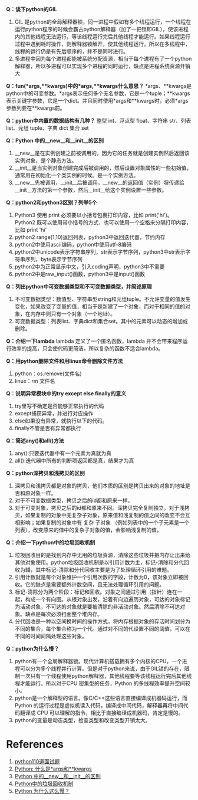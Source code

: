 **Q：谈下python的GIL**
1. GIL 是python的全局解释器锁，同一进程中假如有多个线程运行，一个线程在运行python程序的时候会霸占python解释器（加了一把锁即GIL），使该进程内的其他线程无法运行，等该线程运行完后其他线程才能运行。如果线程运行过程中遇到耗时操作，则解释器锁解开，使其他线程运行。所以在多线程中，线程的运行仍是有先后顺序的，并不是同时进行。
2. 多进程中因为每个进程都能被系统分配资源，相当于每个进程有了一个python解释器，所以多进程可以实现多个进程的同时运行，缺点是进程系统资源开销大

**Q：fun(\*args,\*\*kwargs)中的\*args,\*\*kwargs什么意思？**
\*args、\*\*kwargs是python中的可变参数。\*args表示任何多个无名参数，它是一个tuple；\*\*kwargs表示关键字参数，它是一个dict。并且同时使用\*args和\*\*kwargs时，必须\*args参数列要在\*\*kwargs前。

**Q：python中内置的数据结构有几种？**
整型 int、浮点型 float、字符串 str、列表 list、元组 tuple、字典 dict 集合 set

**Q：Python 中的__new__和__init__的区别**
1. __new__是在实例创建之前被调用的，因为它的任务就是创建实例然后返回该实例对象，是个静态方法。
2. __init__是当实例对象创建完成后被调用的，然后设置对象属性的一些初始值，通常用在初始化一个类实例的时候。是一个实例方法。
3.  __new__先被调用，__init__后被调用，__new__的返回值（实例）将传递给__init__方法的第一个参数，然后__init__给这个实例设置一些参数。

**Q：python2和python3区别？列举5个**
1. Python3 使用 print 必须要以小括号包裹打印内容，比如 print('hi')。Python2 既可以使用带小括号的方式，也可以使用一个空格来分隔打印内容，比如 print 'hi'
2. python2 range(1,10)返回列表，python3中返回迭代器，节约内存
3. python2中使用ascii编码，python中使用utf-8编码
4. python2中unicode表示字符串序列，str表示字节序列，python3中str表示字符串序列，byte表示字节序列
5. python2中为正常显示中文，引入coding声明，python3中不需要
6. python2中是raw_input()函数，python3中是input()函数 

**Q：列出python中可变数据类型和不可变数据类型，并简述原理**
1. 不可变数据类型：数值型、字符串型string和元组tuple。不允许变量的值发生变化，如果改变了变量的值，相当于是新建了一个对象，而对于相同的值的对象，在内存中则只有一个对象（一个地址）。
2. 可变数据类型：列表list、字典dict和集合set。其中的元素可以动态的增加或删除。

**Q：介绍一下lambda**
lambda 定义了一个匿名函数，lambda 并不会带来程序运行效率的提高，只会使代码更简洁。所以复杂的函数不适合lambda。

**Q：用python删除文件和用linux命令删除文件方法**
1. python：os.remove(文件名)
2. linux：rm  文件名

**Q：说明异常模块中的try except else finally的意义**
1. try里写不确定是否能够正常执行的代码
2. except捕获异常，并进行对应操作
3. else如果没有异常，就执行以下的代码。
4. finally不管是否有异常都执行

**Q：简述any()和all()方法**
1. any():只要迭代器中有一个元素为真就为真
2. all():迭代器中所有的判断项返回都是真，结果才为真

**Q：python深拷贝和浅拷贝的区别**
1. 深拷贝和浅拷贝都是对象的拷贝，他们本质的区别是拷贝出来的对象的地址是否和原对象一样。
2. 对于不可变数据类型，拷贝之后的id都和原来一样。
3. 对于可变对象，拷贝之后的id都和原来不同。深拷贝完全复制独立。对于浅拷贝，如果复制的对象中无复杂子对象，原来值和浅复制的值之间的改变不会互相影响；如果复制的对象中有 复杂 子对象 （例如列表中的一个子元素是一个列表），改变原来的值中的复杂子对象的值，会影响浅复制的值。

**Q：介绍一下python中的垃圾回收机制**
1. 垃圾回收目的是找到内存中无用的垃圾资源，清除这些垃圾并把内存让出来给其他对象使用。python垃圾回收机制是以引用计数为主，标记-清除和分代回收为辅，其中标记-清除和分代回收主要是为了处理循环引用的难题。
2. 引用计数就是每个对象维护一个引用次数的字段，计数为0，该对象立即被回收。它的缺点是需要额外计数空间，且无法处理循环引用的问题。
3. 标记-清除分为两个阶段：标记和回收。对象之间通过引用（指针）连在一起，构成一个有向图。从根对象出发，沿着有向边遍历对象，可达的对象标记为活动对象，不可达的对象就是要被清除的非活动对象。然后清除不可达对象。缺点是每次必须扫面整个堆内存。
4. 分代回收是一种以空间换时间的操作方式，将内存根据对象的存活时间划分为不同的集合，每个集合称为一个代。通过对不同的代设置不同的阈值，可以在不同的时间间隔处理这些对象。

**Q：python为什么慢？**
1. python有一个全局解释器锁。现代计算机搭载拥有多个内核的CPU，一个进程可以分为多个线程并行计算。但是对于python来说，由于GIL锁的存在，限制一次只有一个线程使用python解释器，其他线程要等该线程运行完后其他线程才能运行。所以对于CPU 密集型的任务，Python 的多线程效率提升空间较小。
2. python是一个解释型的语言。像C/C++这些语言直接编译成机器码运行，而Python 的运行过程是虚拟机读入代码，编译成中间代码，解释器再将中间代码翻译成 CPU 可以理解的指令，相比于直接编译成机器码，肯定是慢的。
3. python的变量是动态类型，检查类型和改变类型开销太大。


# References
1. [python110道面试题](https://www.cnblogs.com/lmx123/p/9230589.html)
2. [Python: 什么是*args和**kwargs](https://www.cnblogs.com/yx12138/p/10742766.html)
3. [Python 中的__new__和__init__的区别](https://www.cnblogs.com/shenxiaolin/p/9307496.html)
4. [Python中的垃圾回收机制](https://foofish.net/python-gc.html)
5. [Python 为什么这么慢？](https://blog.csdn.net/chinesehuazhou2/article/details/90746215)
